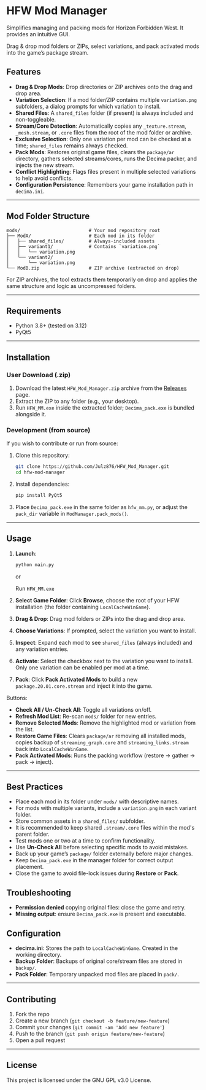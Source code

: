 # HFW Mod Manager
Simplifies managing and packing mods for Horizon Forbidden West. It provides an intuitive GUI.

Drag & drop mod folders or ZIPs, select variations, and pack activated mods into the game’s package stream.


## Features

- **Drag & Drop Mods**: Drop directories or ZIP archives onto the drag and drop area.
- **Variation Selection**: If a mod folder/ZIP contains multiple `variation.png` subfolders, a dialog prompts for which variation to install.
- **Shared Files**: A `shared_files` folder (if present) is always included and non-toggleable.
- **Stream/Core Detection**: Automatically copies any `_texture.stream`, `_mesh.stream`, or `.core` files from the root of the mod folder or archive.
- **Exclusive Selection**: Only one variation per mod can be checked at a time; `shared_files` remains always checked.
- **Pack Mods**: Restores original game files, clears the `package/ar` directory, gathers selected streams/cores, runs the Decima packer, and injects the new stream.
- **Conflict Highlighting**: Flags files present in multiple selected variations to help avoid conflicts.
- **Configuration Persistence**: Remembers your game installation path in `decima.ini`.

---

## Mod Folder Structure

```
mods/                         # Your mod repository root
├── ModA/                     # Each mod in its folder
│   ├── shared_files/         # Always-included assets
│   ├── variant1/             # Contains `variation.png`
│   │   └── variation.png
│   └── variant2/
│       └── variation.png
└── ModB.zip                  # ZIP archive (extracted on drop)
```

For ZIP archives, the tool extracts them temporarily on drop and applies the same structure and logic as uncompressed folders.

---

## Requirements

- Python 3.8+ (tested on 3.12)
- PyQt5

---

## Installation

### User Download (.zip)

1. Download the latest `HFW_Mod_Manager.zip` archive from the [Releases](https://github.com/Julz876/HFW_Mod_Manager/releases) page.
2. Extract the ZIP to any folder (e.g., your desktop).
3. Run `HFW_MM.exe` inside the extracted folder; `Decima_pack.exe` is bundled alongside it.

### Development (from source)

If you wish to contribute or run from source:

1. Clone this repository:

   ```bash
   git clone https://github.com/Julz876/HFW_Mod_Manager.git
   cd hfw-mod-manager
   ```

2. Install dependencies:

   ```bash
   pip install PyQt5
   ```

3. Place `Decima_pack.exe` in the same folder as `hfw_mm.py`, or adjust the `pack_dir` variable in `ModManager.pack_mods()`.

---

## Usage

1. **Launch**:

   ```bash
   python main.py
   ```

   or

   Run `HFW_MM.exe`

2. **Select Game Folder**: Click **Browse**, choose the root of your HFW installation (the folder containing `LocalCacheWinGame`).

3. **Drag & Drop**: Drag mod folders or ZIPs into the drag and drop area.

4. **Choose Variations**: If prompted, select the variation you want to install.

5. **Inspect**: Expand each mod to see `shared_files` (always included) and any variation entries.

6. **Activate**: Select the checkbox next to the variation you want to install. Only one variation can be enabled per mod at a time.

7. **Pack**: Click **Pack Activated Mods** to build a new `package.20.01.core.stream` and inject it into the game.

Buttons:

- **Check All / Un-Check All**: Toggle all variations on/off.
- **Refresh Mod List**: Re-scan `mods/` folder for new entries.
- **Remove Selected Mods**: Remove the highlighted mod or variation from the list.
- **Restore Game Files**: Clears `package/ar` removing all installed mods, copies backup of `streaming_graph.core` and `streaming_links.stream` back into `LocalCacheWinGame`.
- **Pack Activated Mods**: Runs the packing workflow (restore → gather → pack → inject).

---

## Best Practices

- Place each mod in its folder under `mods/` with descriptive names.
- For mods with multiple variants, include a `variation.png` in each variant folder.
- Store common assets in a `shared_files/` subfolder.
- It is recommended to keep shared `.stream/.core` files within the mod's parent folder.
- Test mods one or two at a time to confirm functionality.
- Use **Un-Check All** before selecting specific mods to avoid mistakes.
- Back up your game’s `package/` folder externally before major changes.
- Keep `Decima_pack.exe` in the manager folder for correct output placement.
- Close the game to avoid file-lock issues during **Restore** or **Pack**.

## Troubleshooting

- **Permission denied** copying original files: close the game and retry.
- **Missing output**: ensure `Decima_pack.exe` is present and executable.

## Configuration

- **decima.ini**: Stores the path to `LocalCacheWinGame`. Created in the working directory.
- **Backup Folder**: Backups of original core/stream files are stored in `backup/`.
- **Pack Folder**: Temporary unpacked mod files are placed in `pack/`.

---

## Contributing

1. Fork the repo
2. Create a new branch (`git checkout -b feature/new-feature`)
3. Commit your changes (`git commit -am 'Add new feature'`)
4. Push to the branch (`git push origin feature/new-feature`)
5. Open a pull request

---

## License

This project is licensed under the GNU GPL v3.0 License.

